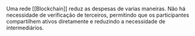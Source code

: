 Uma rede [[Blockchain]] reduz as despesas de varias maneiras. Não há necessidade de verificação de terceiros, permitindo que os participantes compartilhem ativos diretamente e reduzindo a necessidade de intermediários.